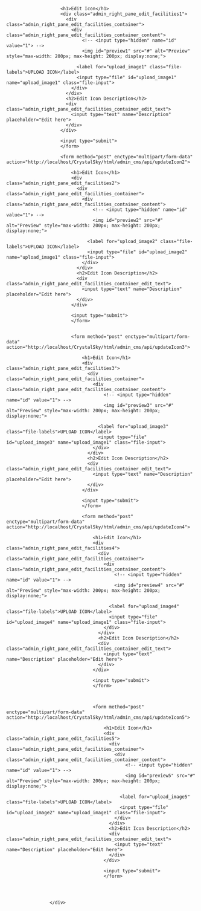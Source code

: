  <div class="admin_right_pane_facilities">
                    <div class="admin_right_pane_edit_facilities">
                        <form method="post" enctype="multipart/form-data" action="http://localhost/CrystalSky/html/admin_cms/api/updateIcon1">

                        <h1>Edit Icon</h1>
                        <div class="admin_right_pane_edit_facilities1">
                          <div class="admin_right_pane_edit_facilities_container">
                            <div class="admin_right_pane_edit_facilities_container_content">
                                <!-- <input type="hidden" name="id" value="1"> -->
                                <img id="preview1" src="#" alt="Preview" style="max-width: 200px; max-height: 200px; display:none;">

                              <label for="upload_image1" class="file-labels">UPLOAD ICON</label>
                              <input type="file" id="upload_image1" name="upload_image1" class="file-input">
                            </div>
                          </div>
                          <h2>Edit Icon Description</h2>
                          <div class="admin_right_pane_edit_facilities_container_edit_text">
                            <input type="text" name="Description" placeholder="Edit here">
                          </div>
                        </div>

                        <input type="submit">
                        </form>

                        <form method="post" enctype="multipart/form-data" action="http://localhost/CrystalSky/html/admin_cms/api/updateIcon2">

                            <h1>Edit Icon</h1>
                            <div class="admin_right_pane_edit_facilities2">
                              <div class="admin_right_pane_edit_facilities_container">
                                <div class="admin_right_pane_edit_facilities_container_content">
                                    <!-- <input type="hidden" name="id" value="1"> -->
                                    <img id="preview2" src="#" alt="Preview" style="max-width: 200px; max-height: 200px; display:none;">
    
                                  <label for="upload_image2" class="file-labels">UPLOAD ICON</label>
                                  <input type="file" id="upload_image2" name="upload_image1" class="file-input">
                                </div>
                              </div>
                              <h2>Edit Icon Description</h2>
                              <div class="admin_right_pane_edit_facilities_container_edit_text">
                                <input type="text" name="Description" placeholder="Edit here">
                              </div>
                            </div>
    
                            <input type="submit">
                            </form>


                            <form method="post" enctype="multipart/form-data" action="http://localhost/CrystalSky/html/admin_cms/api/updateIcon3">

                                <h1>Edit Icon</h1>
                                <div class="admin_right_pane_edit_facilities3">
                                  <div class="admin_right_pane_edit_facilities_container">
                                    <div class="admin_right_pane_edit_facilities_container_content">
                                        <!-- <input type="hidden" name="id" value="1"> -->
                                        <img id="preview3" src="#" alt="Preview" style="max-width: 200px; max-height: 200px; display:none;">
        
                                      <label for="upload_image3" class="file-labels">UPLOAD ICON</label>
                                      <input type="file" id="upload_image3" name="upload_image1" class="file-input">
                                    </div>
                                  </div>
                                  <h2>Edit Icon Description</h2>
                                  <div class="admin_right_pane_edit_facilities_container_edit_text">
                                    <input type="text" name="Description" placeholder="Edit here">
                                  </div>
                                </div>
        
                                <input type="submit">
                                </form>

                                <form method="post" enctype="multipart/form-data" action="http://localhost/CrystalSky/html/admin_cms/api/updateIcon4">

                                    <h1>Edit Icon</h1>
                                    <div class="admin_right_pane_edit_facilities4">
                                      <div class="admin_right_pane_edit_facilities_container">
                                        <div class="admin_right_pane_edit_facilities_container_content">
                                            <!-- <input type="hidden" name="id" value="1"> -->
                                            <img id="preview4" src="#" alt="Preview" style="max-width: 200px; max-height: 200px; display:none;">
            
                                          <label for="upload_image4" class="file-labels">UPLOAD ICON</label>
                                          <input type="file" id="upload_image4" name="upload_image1" class="file-input">
                                        </div>
                                      </div>
                                      <h2>Edit Icon Description</h2>
                                      <div class="admin_right_pane_edit_facilities_container_edit_text">
                                        <input type="text" name="Description" placeholder="Edit here">
                                      </div>
                                    </div>
            
                                    <input type="submit">
                                    </form>
                                    
                                    

                                    <form method="post" enctype="multipart/form-data" action="http://localhost/CrystalSky/html/admin_cms/api/updateIcon5">

                                        <h1>Edit Icon</h1>
                                        <div class="admin_right_pane_edit_facilities5">
                                          <div class="admin_right_pane_edit_facilities_container">
                                            <div class="admin_right_pane_edit_facilities_container_content">
                                                <!-- <input type="hidden" name="id" value="1"> -->
                                                <img id="preview5" src="#" alt="Preview" style="max-width: 200px; max-height: 200px; display:none;">
                
                                              <label for="upload_image5" class="file-labels">UPLOAD ICON</label>
                                              <input type="file" id="upload_image2" name="upload_image1" class="file-input">
                                            </div>
                                          </div>
                                          <h2>Edit Icon Description</h2>
                                          <div class="admin_right_pane_edit_facilities_container_edit_text">
                                            <input type="text" name="Description" placeholder="Edit here">
                                          </div>
                                        </div>
                
                                        <input type="submit">
                                        </form>        


                                       

                    </div>